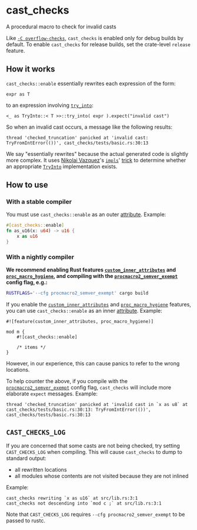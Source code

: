 # cast_checks

A procedural macro to check for invalid casts

Like [`-C overflow-checks`], `cast_checks` is enabled only for debug builds by default. To enable `cast_checks` for release builds, set the crate-level `release` feature.

## How it works

`cast_checks::enable` essentially rewrites each expression of the form:

```rust,ignore
expr as T
```

to an expression involving [`try_into`]:

```rust,ignore
<_ as TryInto::< T >>::try_into( expr ).expect("invalid cast")
```

So when an invalid cast occurs, a message like the following results:

```text
thread 'checked_truncation' panicked at 'invalid cast: TryFromIntError(())', cast_checks/tests/basic.rs:30:13
```

We say "essentially rewrites" because the actual generated code is slightly more complex. It uses [Nikolai Vazquez]'s [`impls`]' [trick] to determine whether an appropriate [`TryInto`] implementation exists.

## How to use

### With a stable compiler

You must use `cast_checks::enable` as an outer [attribute]. Example:

```rust
#[cast_checks::enable]
fn as_u16(x: u64) -> u16 {
    x as u16
}
```

### With a nightly compiler

**We recommend enabling Rust features [`custom_inner_attributes`] and [`proc_macro_hygiene`], and compiling with the [`procmacro2_semver_exempt`] config flag, e.g.:**

```sh
RUSTFLAGS='--cfg procmacro2_semver_exempt' cargo build
```

If you enable the [`custom_inner_attributes`] and [`proc_macro_hygiene`] features, you can use `cast_checks::enable` as an inner [attribute]. Example:

```rust,ignore
#![feature(custom_inner_attributes, proc_macro_hygiene)]

mod m {
    #![cast_checks::enable]

    /* items */
}
```

However, in our experience, this can cause panics to refer to the wrong locations.

To help counter the above, if you compile with the [`procmacro2_semver_exempt`] config flag, `cast_checks` will include more elaborate `expect` messages. Example:

```text
thread 'checked_truncation' panicked at 'invalid cast in `x as u8` at cast_checks/tests/basic.rs:30:13: TryFromIntError(())', cast_checks/tests/basic.rs:30:13
```

## `CAST_CHECKS_LOG`

If you are concerned that some casts are not being checked, try setting `CAST_CHECKS_LOG` when compiling. This will cause `cast_checks` to dump to standard output:

- all rewritten locations
- all modules whose contents are not visited because they are not inlined

Example:

```text
cast_checks rewriting `x as u16` at src/lib.rs:3:1
cast_checks not descending into `mod c ;` at src/lib.rs:3:1
```

Note that `CAST_CHECKS_LOG` requires `--cfg procmacro2_semver_exempt` to be passed to rustc.

[`-c overflow-checks`]: https://doc.rust-lang.org/rustc/codegen-options/index.html#overflow-checks
[attribute]: https://doc.rust-lang.org/reference/attributes.html
[`custom_inner_attributes`]: https://github.com/rust-lang/rust/issues/54726
[`procmacro2_semver_exempt`]: https://github.com/dtolnay/proc-macro2#unstable-features
[`proc_macro_hygiene`]: https://github.com/rust-lang/rust/issues/54727
[`rustflags='--cfg procmacro2_semver_exempt'`]: https://github.com/dtolnay/proc-macro2#unstable-features
[nikolai vazquez]: https://github.com/nvzqz
[`impls`]: https://github.com/nvzqz/impls
[trick]: https://github.com/nvzqz/impls#how-it-works
[`tryinto`]: https://doc.rust-lang.org/std/convert/trait.TryInto.html
[`try_into`]: https://doc.rust-lang.org/std/convert/trait.TryInto.html#tymethod.try_into
